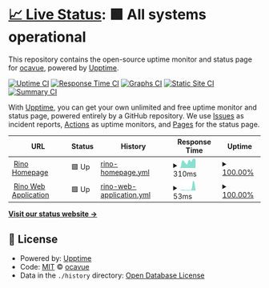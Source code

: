 # [📈 Live Status](https://status.rino.app): <!--live status--> **🟩 All systems operational**

This repository contains the open-source uptime monitor and status page for [ocavue](https://ocavue.github.io/), powered by [Upptime](https://github.com/upptime/upptime).

[![Uptime CI](https://github.com/koj-co/upptime/workflows/Uptime%20CI/badge.svg)](https://github.com/koj-co/upptime/actions?query=workflow%3A%22Uptime+CI%22)
[![Response Time CI](https://github.com/koj-co/upptime/workflows/Response%20Time%20CI/badge.svg)](https://github.com/koj-co/upptime/actions?query=workflow%3A%22Response+Time+CI%22)
[![Graphs CI](https://github.com/koj-co/upptime/workflows/Graphs%20CI/badge.svg)](https://github.com/koj-co/upptime/actions?query=workflow%3A%22Graphs+CI%22)
[![Static Site CI](https://github.com/koj-co/upptime/workflows/Static%20Site%20CI/badge.svg)](https://github.com/koj-co/upptime/actions?query=workflow%3A%22Static+Site+CI%22)
[![Summary CI](https://github.com/koj-co/upptime/workflows/Summary%20CI/badge.svg)](https://github.com/koj-co/upptime/actions?query=workflow%3A%22Summary+CI%22)

With [Upptime](https://upptime.js.org), you can get your own unlimited and free uptime monitor and status page, powered entirely by a GitHub repository. We use [Issues](https://github.com/ocavue/rino-status/issues) as incident reports, [Actions](https://github.com/ocavue/rino-status/actions) as uptime monitors, and [Pages](https://status.rino.app) for the status page.

<!--start: status pages-->
<!-- This summary is generated by Upptime (https://github.com/upptime/upptime) -->
<!-- Do not edit this manually, your changes will be overwritten -->
<!-- prettier-ignore -->
| URL | Status | History | Response Time | Uptime |
| --- | ------ | ------- | ------------- | ------ |
| <img alt="" src="https://icons.duckduckgo.com/ip3/www.rino.app.ico" height="13"> [Rino Homepage](https://www.rino.app) | 🟩 Up | [rino-homepage.yml](https://github.com/ocavue-lab/rino-status/commits/HEAD/history/rino-homepage.yml) | <details><summary><img alt="Response time graph" src="./graphs/rino-homepage/response-time-week.png" height="20"> 310ms</summary><br><a href="https://status.rino.app/history/rino-homepage"><img alt="Response time 402" src="https://img.shields.io/endpoint?url=https%3A%2F%2Fraw.githubusercontent.com%2Focavue-lab%2Frino-status%2FHEAD%2Fapi%2Frino-homepage%2Fresponse-time.json"></a><br><a href="https://status.rino.app/history/rino-homepage"><img alt="24-hour response time 377" src="https://img.shields.io/endpoint?url=https%3A%2F%2Fraw.githubusercontent.com%2Focavue-lab%2Frino-status%2FHEAD%2Fapi%2Frino-homepage%2Fresponse-time-day.json"></a><br><a href="https://status.rino.app/history/rino-homepage"><img alt="7-day response time 310" src="https://img.shields.io/endpoint?url=https%3A%2F%2Fraw.githubusercontent.com%2Focavue-lab%2Frino-status%2FHEAD%2Fapi%2Frino-homepage%2Fresponse-time-week.json"></a><br><a href="https://status.rino.app/history/rino-homepage"><img alt="30-day response time 310" src="https://img.shields.io/endpoint?url=https%3A%2F%2Fraw.githubusercontent.com%2Focavue-lab%2Frino-status%2FHEAD%2Fapi%2Frino-homepage%2Fresponse-time-month.json"></a><br><a href="https://status.rino.app/history/rino-homepage"><img alt="1-year response time 406" src="https://img.shields.io/endpoint?url=https%3A%2F%2Fraw.githubusercontent.com%2Focavue-lab%2Frino-status%2FHEAD%2Fapi%2Frino-homepage%2Fresponse-time-year.json"></a></details> | <details><summary><a href="https://status.rino.app/history/rino-homepage">100.00%</a></summary><a href="https://status.rino.app/history/rino-homepage"><img alt="All-time uptime 99.99%" src="https://img.shields.io/endpoint?url=https%3A%2F%2Fraw.githubusercontent.com%2Focavue-lab%2Frino-status%2FHEAD%2Fapi%2Frino-homepage%2Fuptime.json"></a><br><a href="https://status.rino.app/history/rino-homepage"><img alt="24-hour uptime 100.00%" src="https://img.shields.io/endpoint?url=https%3A%2F%2Fraw.githubusercontent.com%2Focavue-lab%2Frino-status%2FHEAD%2Fapi%2Frino-homepage%2Fuptime-day.json"></a><br><a href="https://status.rino.app/history/rino-homepage"><img alt="7-day uptime 100.00%" src="https://img.shields.io/endpoint?url=https%3A%2F%2Fraw.githubusercontent.com%2Focavue-lab%2Frino-status%2FHEAD%2Fapi%2Frino-homepage%2Fuptime-week.json"></a><br><a href="https://status.rino.app/history/rino-homepage"><img alt="30-day uptime 100.00%" src="https://img.shields.io/endpoint?url=https%3A%2F%2Fraw.githubusercontent.com%2Focavue-lab%2Frino-status%2FHEAD%2Fapi%2Frino-homepage%2Fuptime-month.json"></a><br><a href="https://status.rino.app/history/rino-homepage"><img alt="1-year uptime 100.00%" src="https://img.shields.io/endpoint?url=https%3A%2F%2Fraw.githubusercontent.com%2Focavue-lab%2Frino-status%2FHEAD%2Fapi%2Frino-homepage%2Fuptime-year.json"></a></details>
| <img alt="" src="https://icons.duckduckgo.com/ip3/rino.app.ico" height="13"> [Rino Web Application](https://rino.app) | 🟩 Up | [rino-web-application.yml](https://github.com/ocavue-lab/rino-status/commits/HEAD/history/rino-web-application.yml) | <details><summary><img alt="Response time graph" src="./graphs/rino-web-application/response-time-week.png" height="20"> 53ms</summary><br><a href="https://status.rino.app/history/rino-web-application"><img alt="Response time 34" src="https://img.shields.io/endpoint?url=https%3A%2F%2Fraw.githubusercontent.com%2Focavue-lab%2Frino-status%2FHEAD%2Fapi%2Frino-web-application%2Fresponse-time.json"></a><br><a href="https://status.rino.app/history/rino-web-application"><img alt="24-hour response time 21" src="https://img.shields.io/endpoint?url=https%3A%2F%2Fraw.githubusercontent.com%2Focavue-lab%2Frino-status%2FHEAD%2Fapi%2Frino-web-application%2Fresponse-time-day.json"></a><br><a href="https://status.rino.app/history/rino-web-application"><img alt="7-day response time 53" src="https://img.shields.io/endpoint?url=https%3A%2F%2Fraw.githubusercontent.com%2Focavue-lab%2Frino-status%2FHEAD%2Fapi%2Frino-web-application%2Fresponse-time-week.json"></a><br><a href="https://status.rino.app/history/rino-web-application"><img alt="30-day response time 33" src="https://img.shields.io/endpoint?url=https%3A%2F%2Fraw.githubusercontent.com%2Focavue-lab%2Frino-status%2FHEAD%2Fapi%2Frino-web-application%2Fresponse-time-month.json"></a><br><a href="https://status.rino.app/history/rino-web-application"><img alt="1-year response time 28" src="https://img.shields.io/endpoint?url=https%3A%2F%2Fraw.githubusercontent.com%2Focavue-lab%2Frino-status%2FHEAD%2Fapi%2Frino-web-application%2Fresponse-time-year.json"></a></details> | <details><summary><a href="https://status.rino.app/history/rino-web-application">100.00%</a></summary><a href="https://status.rino.app/history/rino-web-application"><img alt="All-time uptime 99.99%" src="https://img.shields.io/endpoint?url=https%3A%2F%2Fraw.githubusercontent.com%2Focavue-lab%2Frino-status%2FHEAD%2Fapi%2Frino-web-application%2Fuptime.json"></a><br><a href="https://status.rino.app/history/rino-web-application"><img alt="24-hour uptime 100.00%" src="https://img.shields.io/endpoint?url=https%3A%2F%2Fraw.githubusercontent.com%2Focavue-lab%2Frino-status%2FHEAD%2Fapi%2Frino-web-application%2Fuptime-day.json"></a><br><a href="https://status.rino.app/history/rino-web-application"><img alt="7-day uptime 100.00%" src="https://img.shields.io/endpoint?url=https%3A%2F%2Fraw.githubusercontent.com%2Focavue-lab%2Frino-status%2FHEAD%2Fapi%2Frino-web-application%2Fuptime-week.json"></a><br><a href="https://status.rino.app/history/rino-web-application"><img alt="30-day uptime 100.00%" src="https://img.shields.io/endpoint?url=https%3A%2F%2Fraw.githubusercontent.com%2Focavue-lab%2Frino-status%2FHEAD%2Fapi%2Frino-web-application%2Fuptime-month.json"></a><br><a href="https://status.rino.app/history/rino-web-application"><img alt="1-year uptime 100.00%" src="https://img.shields.io/endpoint?url=https%3A%2F%2Fraw.githubusercontent.com%2Focavue-lab%2Frino-status%2FHEAD%2Fapi%2Frino-web-application%2Fuptime-year.json"></a></details>

<!--end: status pages-->

[**Visit our status website →**](https://status.rino.app)

## 📄 License

- Powered by: [Upptime](https://github.com/upptime/upptime)
- Code: [MIT](./LICENSE) © [ocavue](https://ocavue.github.io/)
- Data in the `./history` directory: [Open Database License](https://opendatacommons.org/licenses/odbl/1-0/)
